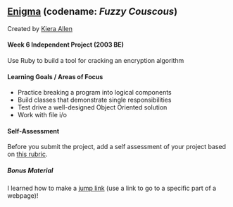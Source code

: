 ## [Enigma](https://backend.turing.io/module1/projects/enigma/index) (codename: _Fuzzy Couscous_)<br/>
Created by [Kiera Allen](https://github.com/KieraAllen)

#### Week 6 Independent Project (2003 BE)
Use Ruby to build a tool for cracking an encryption algorithm

#### Learning Goals / Areas of Focus
- Practice breaking a program into logical components
- Build classes that demonstrate single responsibilities
- Test drive a well-designed Object Oriented solution
- Work with file i/o

#### Self-Assessment
Before you submit the project, add a self assessment of your project based on [this rubric](https://backend.turing.io/module1/projects/enigma/rubric).

##### Bonus Material
I learned how to make a [jump link](https://stackoverflow.com/questions/15481911/linking-to-a-specific-part-of-a-web-page/#answer-15481937) (use a link to go to a specific part of a webpage)!
